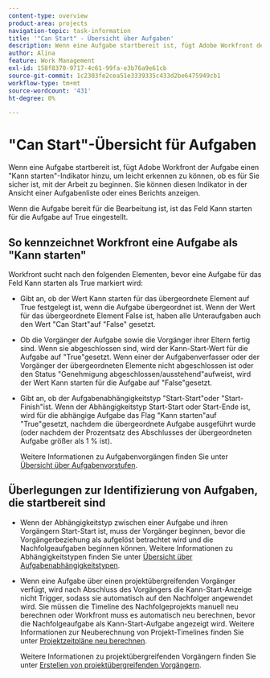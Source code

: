 ```yaml
---
content-type: overview
product-area: projects
navigation-topic: task-information
title: '"Can Start" - Übersicht über Aufgaben'
description: Wenn eine Aufgabe startbereit ist, fügt Adobe Workfront der Aufgabe einen "Kann starten"-Indikator hinzu, um leicht erkennen zu können, ob es für Sie sicher ist, mit der Arbeit zu beginnen. Sie können diesen Indikator in der Ansicht einer Aufgabenliste oder eines Berichts anzeigen.
author: Alina
feature: Work Management
exl-id: 158f8370-9717-4c61-99fa-e3b76a9e61cb
source-git-commit: 1c2303fe2cea51e3339335c433d2be6475949cb1
workflow-type: tm+mt
source-wordcount: '431'
ht-degree: 0%

---
```


# &quot;Can Start&quot;-Übersicht für Aufgaben

Wenn eine Aufgabe startbereit ist, fügt Adobe Workfront der Aufgabe einen &quot;Kann starten&quot;-Indikator hinzu, um leicht erkennen zu können, ob es für Sie sicher ist, mit der Arbeit zu beginnen. Sie können diesen Indikator in der Ansicht einer Aufgabenliste oder eines Berichts anzeigen.

Wenn die Aufgabe bereit für die Bearbeitung ist, ist das Feld Kann starten für die Aufgabe auf True eingestellt.

## So kennzeichnet Workfront eine Aufgabe als &quot;Kann starten&quot;

Workfront sucht nach den folgenden Elementen, bevor eine Aufgabe für das Feld Kann starten als True markiert wird:

* Gibt an, ob der Wert Kann starten für das übergeordnete Element auf True festgelegt ist, wenn die Aufgabe übergeordnet ist. Wenn der Wert für das übergeordnete Element False ist, haben alle Unteraufgaben auch den Wert &quot;Can Start&quot;auf &quot;False&quot; gesetzt.
* Ob die Vorgänger der Aufgabe sowie die Vorgänger ihrer Eltern fertig sind. Wenn sie abgeschlossen sind, wird der Kann-Start-Wert für die Aufgabe auf &quot;True&quot;gesetzt. Wenn einer der Aufgabenverfasser oder der Vorgänger der übergeordneten Elemente nicht abgeschlossen ist oder den Status &quot;Genehmigung abgeschlossen/ausstehend&quot;aufweist, wird der Wert Kann starten für die Aufgabe auf &quot;False&quot;gesetzt.
* Gibt an, ob der Aufgabenabhängigkeitstyp &quot;Start-Start&quot;oder &quot;Start-Finish&quot;ist. Wenn der Abhängigkeitstyp Start-Start oder Start-Ende ist, wird für die abhängige Aufgabe das Flag &quot;Kann starten&quot;auf &quot;True&quot;gesetzt, nachdem die übergeordnete Aufgabe ausgeführt wurde (oder nachdem der Prozentsatz des Abschlusses der übergeordneten Aufgabe größer als 1 % ist). <!--not sure if this should say PARENT or PREDECESSOR??; asking on the issue-->

  Weitere Informationen zu Aufgabenvorgängen finden Sie unter [Übersicht über Aufgabenvorstufen](../../../manage-work/tasks/use-prdcssrs/predecessors-overview.md).

## Überlegungen zur Identifizierung von Aufgaben, die startbereit sind

* Wenn der Abhängigkeitstyp zwischen einer Aufgabe und ihren Vorgängern Start-Start ist, muss der Vorgänger beginnen, bevor die Vorgängerbeziehung als aufgelöst betrachtet wird und die Nachfolgeaufgaben beginnen können. Weitere Informationen zu Abhängigkeitstypen finden Sie unter [Übersicht über Aufgabenabhängigkeitstypen](../../../manage-work/tasks/use-prdcssrs/task-dependency-types.md).
* Wenn eine Aufgabe über einen projektübergreifenden Vorgänger verfügt, wird nach Abschluss des Vorgängers die Kann-Start-Anzeige nicht Trigger, sodass sie automatisch auf den Nachfolger angewendet wird. Sie müssen die Timeline des Nachfolgeprojekts manuell neu berechnen oder Workfront muss es automatisch neu berechnen, bevor die Nachfolgeaufgabe als Kann-Start-Aufgabe angezeigt wird. Weitere Informationen zur Neuberechnung von Projekt-Timelines finden Sie unter [Projektzeitpläne neu berechnen](../../../manage-work/projects/manage-projects/recalculate-project-timeline.md).

  Weitere Informationen zu projektübergreifenden Vorgängern finden Sie unter [Erstellen von projektübergreifenden Vorgängern](../../../manage-work/tasks/use-prdcssrs/cross-project-predecessors.md).
